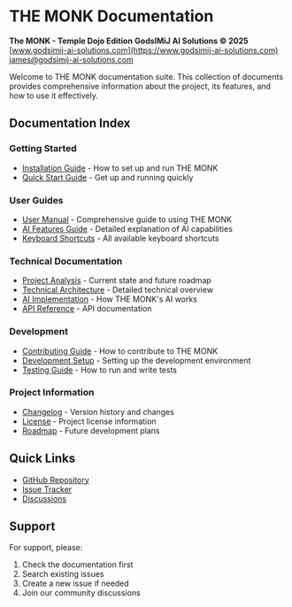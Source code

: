 # THE MONK Documentation

**The MONK - Temple Dojo Edition**
**GodsIMiJ AI Solutions © 2025**
[www.godsimij-ai-solutions.com](https://www.godsimij-ai-solutions.com)
[james@godsimij-ai-solutions.com](mailto:james@godsimij-ai-solutions.com)

Welcome to THE MONK documentation suite. This collection of documents provides comprehensive information about the project, its features, and how to use it effectively.

## Documentation Index

### Getting Started
- [Installation Guide](installation.md) - How to set up and run THE MONK
- [Quick Start Guide](quickstart.md) - Get up and running quickly

### User Guides
- [User Manual](user_manual.md) - Comprehensive guide to using THE MONK
- [AI Features Guide](ai_features.md) - Detailed explanation of AI capabilities
- [Keyboard Shortcuts](shortcuts.md) - All available keyboard shortcuts

### Technical Documentation
- [Project Analysis](project_analysis.md) - Current state and future roadmap
- [Technical Architecture](architecture.md) - Detailed technical overview
- [AI Implementation](ai_implementation.md) - How THE MONK's AI works
- [API Reference](api.md) - API documentation

### Development
- [Contributing Guide](contributing.md) - How to contribute to THE MONK
- [Development Setup](development.md) - Setting up the development environment
- [Testing Guide](testing.md) - How to run and write tests

### Project Information
- [Changelog](changelog.md) - Version history and changes
- [License](license.md) - Project license information
- [Roadmap](roadmap.md) - Future development plans

## Quick Links
- [GitHub Repository](https://github.com/yourusername/The_MONK)
- [Issue Tracker](https://github.com/yourusername/The_MONK/issues)
- [Discussions](https://github.com/yourusername/The_MONK/discussions)

## Support
For support, please:
1. Check the documentation first
2. Search existing issues
3. Create a new issue if needed
4. Join our community discussions